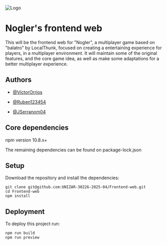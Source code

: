 ![Logo](letras-img.png)

# Nogler's frontend web

This will be the frontend web for "Nogler", a multiplayer game based on "balatro" by LocalThunk, focused on creating a entertaining experience for players, in a multiplayer environment. It will maintain some of the original features, and the core game idea, as well as make some adaptations for a better multiplayer experience.

## Authors

- [@VictorOrrios](https://github.com/VictorOrrios)
 
- [@Ruben123454](https://github.com/Ruben123454)

- [@JSerranom04](https://github.com/JSerranom04)

## Core dependencies

npm version 10.8.x+

The remaining dependencies can be found on package-lock.json

## Setup

Download the repository and install the dependencies:

```
git clone git@github.com:UNIZAR-30226-2025-04/Frontend-web.git
cd Frontend-web
npm install
```

## Deployment

To deploy this project run:

```
npm run build
npm run preview
```

